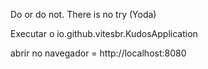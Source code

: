 Do or do not. There is no try (Yoda)

Executar o io.github.vitesbr.KudosApplication

abrir no navegador = http://localhost:8080
